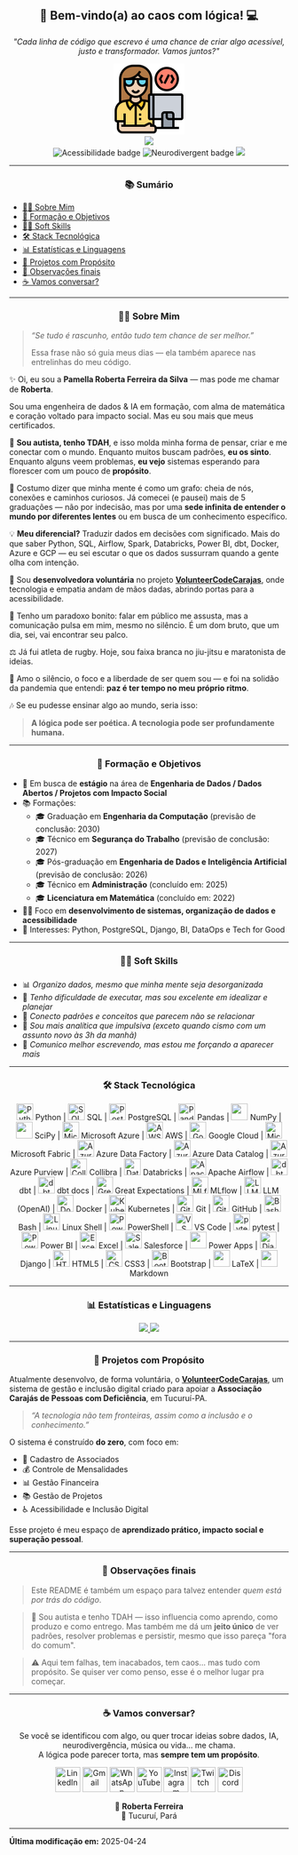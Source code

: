 <div align="center">
  <h2> 🌈 Bem-vindo(a) ao caos com lógica! 💻 </h2>
</div>

<div align="center">
  <p><em>"Cada linha de código que escrevo é uma chance de criar algo acessível, justo e transformador. Vamos juntos?"</em></p>
</div>

<div align='center'>
    <a href="https://github.com/prfs91">
        <img src='https://github.com/prfs91/prfs91/blob/main/programador.png' height='128px' width='128px' target="_blank"><br>
        <img src="https://readme-typing-svg.herokuapp.com?color=%6495ED&center=true&vCenter=true&multiline=true&width=500&height=65&lines=Hello+Friend!;My+name+is+Roberta.">
    </a>
</div>

<div align="center">
    <img src="https://img.shields.io/badge/Acessibilidade-Inclusão-009688" alt="Acessibilidade badge" />
    <img src="https://img.shields.io/badge/Neurodivergent-pride-blueviolet" alt="Neurodivergent badge" />
    <a href="https://github.com/prfs91">
        <img src="https://komarev.com/ghpvc/?username=prfs91&color=blue&style=flat">
    </a>
</div>
<p>
    
---

<div align='center'>
    <h3>📚 Sumário</h3>
</div>

<ul>
    <li><a href="#sobre-mim">👩‍💻 Sobre Mim</a></li>
    <li><a href="#formacao-e-objetivos">🎯 Formação e Objetivos</a></li>
    <li><a href="#soft-skills">🤹‍♀️ Soft Skills</a></li>
    <li><a href="#stack-tecnologica">🛠️ Stack Tecnológica</a></li>
    <li><a href="#estatisticas-e-linguagens">📊 Estatísticas e Linguagens</a></li>
    <li><a href="#projetos-com-proposito">🚀 Projetos com Propósito</a></li>
    <li><a href="#observações-finais">📌 Observações finais</a></li>
    <li><a href="#vamos-conversar">☕ Vamos conversar?</a></li>
    
</ul>

---

<div align="center">
    <h3 id="sobre-mim">👩‍💻 Sobre Mim</h3>
</div>

> _“Se tudo é rascunho, então tudo tem chance de ser melhor.”_
> 
> Essa frase não só guia meus dias — ela também aparece nas entrelinhas do meu código.

✨ Oi, eu sou a **Pamella Roberta Ferreira da Silva** — mas pode me chamar de **Roberta**.

Sou uma engenheira de dados & IA em formação, com alma de matemática e coração voltado para impacto social.
Mas eu sou mais que meus certificados.

🌈 **Sou autista, tenho TDAH**, e isso molda minha forma de pensar, criar e me conectar com o mundo.
Enquanto muitos buscam padrões, **eu os sinto**.
Enquanto alguns veem problemas, **eu vejo** sistemas esperando para florescer com um pouco de **propósito**.

🧠 Costumo dizer que minha mente é como um grafo: cheia de nós, conexões e caminhos curiosos.
Já comecei (e pausei) mais de 5 graduações — não por indecisão, mas por uma **sede infinita de entender o mundo por diferentes lentes** ou em busca de um conhecimento específico.

💡 **Meu diferencial?** Traduzir dados em decisões com significado.
Mais do que saber Python, SQL, Airflow, Spark, Databricks, Power BI, dbt, Docker, Azure e GCP — eu sei escutar o que os dados sussurram quando a gente olha com intenção.

🤝 Sou **desenvolvedora voluntária** no projeto [**VolunteerCodeCarajas**](https://github.com/prfs91/VolunteerCodeCarajas), onde tecnologia e empatia andam de mãos dadas, abrindo portas para a acessibilidade.

🎤 Tenho um paradoxo bonito: falar em público me assusta, mas a comunicação pulsa em mim, mesmo no silêncio. É um dom bruto, que um dia, sei, vai encontrar seu palco.

⚖️ Já fui atleta de rugby. Hoje, sou faixa branca no jiu-jitsu e maratonista de ideias.

🏡 Amo o silêncio, o foco e a liberdade de ser quem sou — e foi na solidão da pandemia que entendi: **paz é ter tempo no meu próprio ritmo**.

🎶 Se eu pudesse ensinar algo ao mundo, seria isso:

> **A lógica pode ser poética. A tecnologia pode ser profundamente humana.**

---

<div align="center">
    <h3 id="formacao-e-objetivos">🎯 Formação e Objetivos</h3>
</div>

- 🔭 Em busca de **estágio** na área de **Engenharia de Dados / Dados Abertos / Projetos com Impacto Social**  
- 📚 Formações:
  - 🎓 Graduação em **Engenharia da Computação** (previsão de conclusão: 2030)
  - 🎓 Técnico em **Segurança do Trabalho** (previsão de conclusão: 2027)
  - 🎓 Pós-graduação em **Engenharia de Dados e Inteligência Artificial** (previsão de conclusão: 2026)
  - 🎓 Técnico em **Administração** (concluído em: 2025)
  - 🎓 **Licenciatura em Matemática** (concluído em: 2022)
- 👩‍🔧 Foco em **desenvolvimento de sistemas, organização de dados e acessibilidade**
- 🧠 Interesses: Python, PostgreSQL, Django, BI, DataOps e Tech for Good

---

<div align="center">
    <h3 id="soft-skills">🤹‍♀️ Soft Skills</h3>
</div>

### 

- 📊 *Organizo dados, mesmo que minha mente seja desorganizada*
- 🎢 *Tenho dificuldade de executar, mas sou excelente em idealizar e planejar*
- 🧩 *Conecto padrões e conceitos que parecem não se relacionar*
- 🧠 *Sou mais analítica que impulsiva (exceto quando cismo com um assunto novo às 3h da manhã)*
- 💬 *Comunico melhor escrevendo, mas estou me forçando a aparecer mais*

---

<div align="center">
    <h3 id="stack-tecnologica">🛠️ Stack Tecnológica</h3>
</div>

<div align='center'>
    <img src="https://cdn.jsdelivr.net/gh/devicons/devicon/icons/python/python-original.svg" width="30" height="30" title="Python" /> Python | 
    <img src="https://img.icons8.com/?size=100&id=J6KcaRLsTgpZ&format=png&color=000000" width="30" height="30" title="SQL" /> SQL | 
    <img src="https://cdn.jsdelivr.net/gh/devicons/devicon/icons/postgresql/postgresql-original.svg" width="30" height="30" title="PostgreSQL" /> PostgreSQL | 
    <img src="https://cdn.jsdelivr.net/gh/devicons/devicon/icons/pandas/pandas-original.svg" width="30" height="30" title="Pandas" /> Pandas | 
    <img src="https://static-00.iconduck.com/assets.00/file-type-numpy-icon-950x1024-yxmpudmi.png" width="30" height="30" /> NumPy | 
    <img src="https://images.icon-icons.com/3914/PNG/512/scipy_logo_icon_248581.png" width="30" height="30" /> SciPy | 
    <img src="https://cdn.jsdelivr.net/gh/devicons/devicon/icons/azure/azure-original.svg" width="30" height="30" title="Microsoft Azure" /> Microsoft Azure | 
    <img src="https://cdn.iconscout.com/icon/free/png-256/free-amazon-aws-3521268-2944772.png" width="30" height="30" title="AWS" /> AWS | 
    <img src="https://cdn.jsdelivr.net/gh/devicons/devicon/icons/googlecloud/googlecloud-original.svg" width="30" height="30" title="Google Cloud" /> Google Cloud | 
    <img src="https://debruyn.dev/2023/all-microsoft-fabric-icons-for-diagramming-old-version/Fabric_final_x256.png" width="30" height="30" title="Microsoft Fabric" /> Microsoft Fabric | 
    <img src="https://symbols.getvecta.com/stencil_28/27_data-factory.8004c08598.png" width="30" height="30" title="Azure Data Factory" /> Azure Data Factory | 
    <img src="https://azure.microsoft.com/svghandler/data-catalog?width=600&height=315" width="30" height="30"  title="Azure Data Catalog" /> Azure Data Catalog | 
    <img src="https://upload.wikimedia.org/wikipedia/commons/thumb/e/e5/Microsoft_Purview_Logo.svg/2048px-Microsoft_Purview_Logo.svg.png" width="30" height="30"  title="Azure Purview" /> Azure Purview | 
    <img src="https://sharespost-sharex-production.s3.us-west-2.amazonaws.com/uploads/issuer/100001135/logo/collibra.png" width="30" height="30"  title="Collibra" /> Collibra | 
    <img src="https://www.vectorlogo.zone/logos/databricks/databricks-icon.svg" width="30" height="30" title="Databricks" /> Databricks | 
    <img src="https://cdn.jsdelivr.net/gh/devicons/devicon/icons/apacheairflow/apacheairflow-original.svg" width="30" height="30" title="Apache Airflow" /> Apache Airflow | 
    <img src="https://avatars.githubusercontent.com/u/76333979?s=200&v=4" width="30" height="30" title="dbt" /> dbt | 
    <img src="https://avatars.githubusercontent.com/u/76333979?s=200&v=4" width="30" height="30"  title="dbt docs" /> dbt docs | 
    <img src="https://avatars.githubusercontent.com/u/31670619?s=280&v=4" width="30" height="30"  title="Great Expectations" /> Great Expectations | 
    <img src="https://cdn.brandfetch.io/mlflow.org/fallback/lettermark/theme/dark/h/256/w/256/icon?c=1bfwsmEH20zzEfSNTed" width="30" height="30" title="MLflow" /> MLflow | 
    <img src="https://static-00.iconduck.com/assets.00/openai-icon-2021x2048-4rpe5x7n.png" width="30" height="30" title="LLM (OpenAI)" /> LLM (OpenAI) | 
    <img src="https://img.icons8.com/?size=100&id=22813&format=png&color=000000" width="30" height="30" title="Docker" /> Docker | 
    <img src="https://cdn.jsdelivr.net/gh/devicons/devicon/icons/kubernetes/kubernetes-plain.svg" width="30" height="30" title="Kubernetes" /> Kubernetes | 
    <img src="https://cdn.jsdelivr.net/gh/devicons/devicon/icons/git/git-original.svg" width="30" height="30" title="Git" /> Git | 
    <img src="https://img.icons8.com/?size=100&id=bVGqATNwfhYq&format=png&color=000000" width="30" height="30" title="GitHub" /> GitHub | 
    <img src="https://cdn.jsdelivr.net/gh/devicons/devicon/icons/bash/bash-original.svg" width="30" height="30" title="Bash" /> Bash | 
    <img src="https://img.icons8.com/?size=100&id=hG3pFkhtnHit&format=png&color=000000" width="30" height="30" title="Linux Shell" /> Linux Shell | 
    <img src="https://cdn.jsdelivr.net/gh/devicons/devicon/icons/windows8/windows8-original.svg" width="30" height="30" title="PowerShell" /> PowerShell | 
    <img src="https://cdn.jsdelivr.net/gh/devicons/devicon/icons/vscode/vscode-original.svg" width="30" height="30" title="VS Code" /> VS Code | 
    <img src="https://datoux.gallerycdn.vsassets.io/extensions/datoux/vscode-pytest-intellisence/0.0.1/1623003313690/Microsoft.VisualStudio.Services.Icons.Default" width="30" height="30"  title="pytest" /> pytest | 
    <img src="https://www.northware.mx/wp-content/uploads/2022/09/northware-microsoft-power-bi-logo.png" width="30" height="30" title="Power BI" /> Power BI | 
    <img src="https://static.vecteezy.com/system/resources/thumbnails/027/179/363/small/microsoft-excel-icon-logo-symbol-free-png.png" width="30" height="30"  title="Excel" /> Excel | 
    <img src="https://cdn.worldvectorlogo.com/logos/salesforce-2.svg" width="30" height="30"  title="Salesforce" /> Salesforce | 
    <img src="https://img.icons8.com/fluent/512/microsoft-power-apps.png" width="30" height="30" /> Power Apps | 
    <img src="https://cdn.jsdelivr.net/gh/devicons/devicon/icons/django/django-plain.svg" width="30" height="30" title="Django" /> Django | 
    <img src="https://cdn.jsdelivr.net/gh/devicons/devicon/icons/html5/html5-original.svg" width="30" height="30" title="HTML5" /> HTML5 | 
    <img src="https://cdn.jsdelivr.net/gh/devicons/devicon/icons/css3/css3-original.svg" width="30" height="30" title="CSS3" /> CSS3 | 
    <img src="https://img.icons8.com/?size=100&id=g9mmSxx3SwAI&format=png&color=000000" width="30" height="30" title="Bootstrap" /> Bootstrap | 
    <img src="https://img.icons8.com/?size=100&id=WBooq2dInw0x&format=png&color=000000" width="30" height="30" /> LaTeX | 
    <img src="https://img.icons8.com/?size=100&id=21812&format=png&color=000000" width="30" height="30" /> Markdown
</div>

    
---

<div align="center">
    <h3 id="estatisticas-e-linguagens">📊 Estatísticas e Linguagens</h3>
</div>

<div align="center">
  <a href="https://github.com/prfs91">
    <img height="150em" src="https://github-readme-stats-git-masterrstaa-rickstaa.vercel.app/api?username=prfs91&show_icons=true&theme=dark&include_all_commits=true&count_private=true"/>
    <img height="150em" src="https://github-readme-stats-git-masterrstaa-rickstaa.vercel.app/api/top-langs/?username=prfs91&layout=compact&langs_count=7&theme=dark"/>
  </a>
</div>

---

<div align="center">
    <h3 id="projetos-com-proposito">🚀 Projetos com Propósito</h3>
</div>

Atualmente desenvolvo, de forma voluntária, o [**VolunteerCodeCarajas**](https://github.com/prfs91/volunteercodecarajas), um sistema de gestão e inclusão digital criado para apoiar a **Associação Carajás de Pessoas com Deficiência**, em Tucuruí-PA.  
> _“A tecnologia não tem fronteiras, assim como a inclusão e o conhecimento.”_  

O sistema é construído **do zero**, com foco em:

- 🧾 Cadastro de Associados  
- 💰 Controle de Mensalidades  
- 📊 Gestão Financeira  
- 📚 Gestão de Projetos  
- ♿ Acessibilidade e Inclusão Digital  

Esse projeto é meu espaço de **aprendizado prático, impacto social e superação pessoal**.

---

<div align="center">
    <h3 id="observações-finais">📌 Observações finais</h3>
</div>

> Este README é também um espaço para talvez entender *quem está por trás do código*.  

> 🧠 Sou autista e tenho TDAH — isso influencia como aprendo, como produzo e como entrego. Mas também me dá um **jeito único** de ver padrões, resolver problemas e persistir, mesmo que isso pareça "fora do comum".

> ⚠️ Aqui tem falhas, tem inacabados, tem caos... mas tudo com propósito. Se quiser ver como penso, esse é o melhor lugar pra começar.

---

<div align="center">
    <h3 id="vamos-conversar">☕ Vamos conversar?</h3>
</div>

<p align="center">
  Se você se identificou com algo, ou quer trocar ideias sobre dados, IA, neurodivergência, música ou vida... me chama. <br/>
  A lógica pode parecer torta, mas <strong>sempre tem um propósito</strong>.
</p>

<p align="center">
    <a href="https://www.linkedin.com/in/robertaferreira91/" target="_blank"><img width="45" height="45" title="LinkedIn" src="https://img.icons8.com/?size=100&id=xuvGCOXi8Wyg&format=png&color=000000"/></a>
    <a href="mailto:pamellaferreira.si@gmail.com" target="_blank"><img width="45" height="45" title="Gmail" src="https://img.icons8.com/?size=100&id=P7UIlhbpWzZm&format=png&color=000000"/></a>
    <a href="https://wa.me/5594992797521?text=Ol%C3%A1%21%20Encontrei%20seu%20contato%20atrav%C3%A9s%20do%20GitHub%20e%20gostaria%20de%20conversar%20com%20voc%C3%AA.%20Podemos%20falar%20um%20pouquinho%3F" target="_blank"><img width="45" height="45" title="WhatsApp" src="https://img.icons8.com/?size=100&id=16713&format=png&color=000000"/></a>
    <a href="https://www.youtube.com/@robertaferreira8086" target="_blank"><img width="45" height="45" title="YouTube" src="https://img.icons8.com/?size=100&id=108794&format=png&color=000000"/></a>
    <a href="https://www.instagram.com/robertaferreirasp" target="_blank"><img width="45" height="45" title="Instagram" src="https://img.icons8.com/?size=100&id=Xy10Jcu1L2Su&format=png&color=000000"/></a>
    <a href="https://www.twitch.tv/robertaferreira16" target="_blank"><img width="45" height="45" title="Twitch" src="https://img.icons8.com/?size=100&id=aGCNGCWg7dbJ&format=png&color=000000"/></a>
    <a href="https://discordapp.com/users/712375825609130024/" target="_blank"><img width="45" height="45" title="Discord" src="https://brandlogos.net/wp-content/uploads/2018/10/discord-logo-1.png"/></a>

<div align="center">
  💙 <strong>Roberta Ferreira</strong>
</div>

<div align="center">
  📍 Tucuruí, Pará
</div>

---

**Última modificação em:** 2025-04-24
